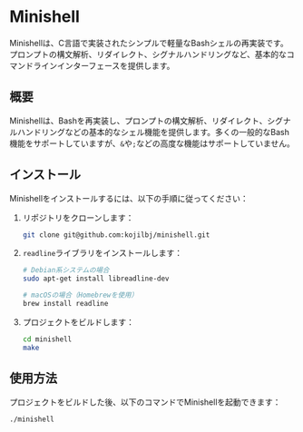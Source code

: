 # Minishell

Minishellは、C言語で実装されたシンプルで軽量なBashシェルの再実装です。プロンプトの構文解析、リダイレクト、シグナルハンドリングなど、基本的なコマンドラインインターフェースを提供します。

## 概要
Minishellは、Bashを再実装し、プロンプトの構文解析、リダイレクト、シグナルハンドリングなどの基本的なシェル機能を提供します。多くの一般的なBash機能をサポートしていますが、`&`や`;`などの高度な機能はサポートしていません。

## インストール
Minishellをインストールするには、以下の手順に従ってください：

1. リポジトリをクローンします：
    ```bash
    git clone git@github.com:kojilbj/minishell.git
    ```
2. `readline`ライブラリをインストールします：
    ```bash
    # Debian系システムの場合
    sudo apt-get install libreadline-dev

    # macOSの場合（Homebrewを使用）
    brew install readline
    ```
3. プロジェクトをビルドします：
    ```bash
    cd minishell
    make
    ```

## 使用方法
プロジェクトをビルドした後、以下のコマンドでMinishellを起動できます：

```bash
./minishell
